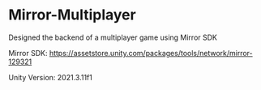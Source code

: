 # Mirror-Multiplayer

Designed the backend of a multiplayer game using Mirror SDK 


Mirror SDK: https://assetstore.unity.com/packages/tools/network/mirror-129321

Unity Version: 2021.3.11f1
